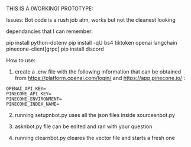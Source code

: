 THIS IS A (WORKING) PROTOTYPE:

Issues:
Bot code is a rush job atm, works but not the cleanest looking

dependancies that I can remember:

pip install python-dotenv
pip install -qU bs4 tiktoken openai langchain pinecone-client[grpc]
pip install discord

How to use:

1) create a .env file with the following information that can be obtained from https://platform.openai.com/login/ and https://app.pinecone.io/ :

```
OPENAI_API_KEY=
PINECONE_API_KEY=
PINECONE_ENVIRONMENT=
PINECONE_INDEX_NAME=
```

2) running setupnbot.py uses all the json files inside sourcesnbot.py

3) asknbot.py file can be edited and ran with your question

4) running clearnbot.py cleares the vector file and starts a fresh one


